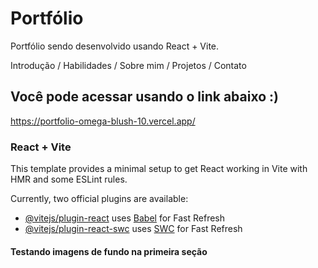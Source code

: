 # Portfólio 

  Portfólio sendo desenvolvido usando React + Vite.
  
  Introdução / Habilidades / Sobre mim / Projetos / Contato 


## Você pode acessar usando o link abaixo :)
https://portfolio-omega-blush-10.vercel.app/

### React + Vite

This template provides a minimal setup to get React working in Vite with HMR and some ESLint rules.

Currently, two official plugins are available:

- [@vitejs/plugin-react](https://github.com/vitejs/vite-plugin-react/blob/main/packages/plugin-react/README.md) uses [Babel](https://babeljs.io/) for Fast Refresh
- [@vitejs/plugin-react-swc](https://github.com/vitejs/vite-plugin-react-swc) uses [SWC](https://swc.rs/) for Fast Refresh

 #### Testando imagens de fundo na primeira seção
